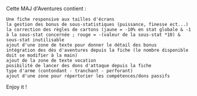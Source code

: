 Cette MAJ d'Aventures contient :

    Une fiche responsive aux tailles d'écrans
    la gestion des bonus de sous-statistiques (puissance, finesse ect...)
    la correction des règles de cartons (jaune = -10% en stat globale & -1 à la sous-stat concernée ; rouge = -(valeur de la sous-stat *10) & sous-stat inutilisable
    ajout d'une zone de texte pour donner le détail des bonus
    intégration des dès d'aventures depuis la fiche (le nombre disponible doit se modifier à la main)
    ajout de la zone de texte vocation
    posibilité de lancer des dons d'attaque depuis la fiche
    type d'arme (contondant - tranchant - perforant)
    ajout d'une zone pour répertorier les compétences/dons passifs

Enjoy it !
